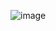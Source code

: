 ![image](https://github.com/carloseduardo004/Lista_de_Tarefas/assets/96192053/1239cf63-db24-47f1-ac9a-2c92eaef3280)
